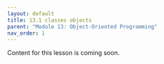 ```yaml
---
layout: default
title: 13.1 classes objects
parent: "Module 13: Object-Oriented Programming"
nav_order: 1
---
```


Content for this lesson is coming soon.
